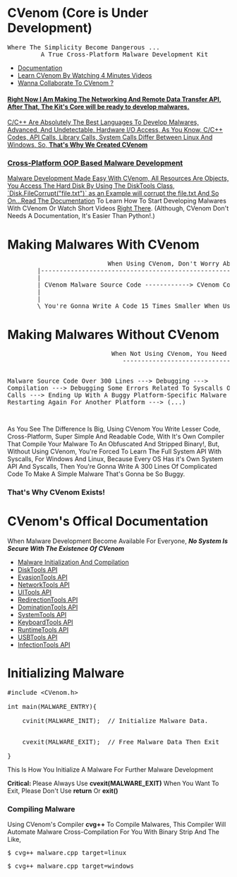 # CVenom      (Core is Under Development)
<pre>
Where The Simplicity Become Dangerous ...
         A True Cross-Platform Malware Development Kit
</pre>
<ul>
         <li><a href="#documentation">Documentation</a></li>
         <li><a href="https://www.youtube.com/c/TheDoctorMLT">Learn CVenom By Watching 4 Minutes Videos</a></li>
         <li><a href="https://t.me/MahmoudOsman0">Wanna Collaborate To CVenom ?</li>
</ul>
<h4>Right Now I Am Making The Networking And Remote Data Transfer API, After That, The Kit's Core will be ready to develop malwares.</h4>
<p>C/C++ Are Absolutely The Best Languages To Develop Malwares, Advanced, And Undetectable, Hardware I/O Access, As You Know, C/C++ Codes, API Calls, Library Calls, System Calls Differ Between Linux And Windows, So, <strong>That's Why We Created CVenom</strong></p>

<h3>Cross-Platform OOP Based Malware Development</h3>
Malware Development Made Easy With CVenom, All Resources Are Objects, You Access The Hard Disk By Using The DiskTools Class, `Disk.FileCorrupt("file.txt")` as an Example will corrupt the file.txt And So On...Read The <a href="#documentation">Documentation</a> To Learn How To Start Developing Malwares With CVenom Or Watch Short Videos <a href="https://www.youtube.com/c/TheDoctorMLT">Right There</a>. (Although, CVenom Don't Needs A Documentation, It's Easier Than Python!.)
<h1>Making Malwares With CVenom</h1>
<pre>                           When Using CVenom, Don't Worry About System Calls, Library Calls, Win32Api ...
        |----------------------------------------------------------------------------------------------------------------------/
        |                                                                                                                     /
        | CVenom Malware Source Code ------------> CVenom Compiler -----------> An Excellent Undetectable Malware Executable /
        |                                                                                                                   /
        |                                                                                                                  /
        \_You're Gonna Write A Code 15 Times Smaller When Using CVenom____________________________________________________/
</pre>
<h1>Making Malwares Without CVenom</h1>
<pre>                            When Not Using CVenom, You Need To Learn Win32Api, Libc, System Calls For Windows And Linux
                               -----------------------------------------------------------------------------------------------
  
  
 Malware Source Code Over 300 Lines ---> Debugging ---> Compilation ---> Debugging Some Errors Related To Syscalls Or API Calls 
  ---> Ending Up With A Buggy Platform-Specific Malware ---> Restarting Again For Another Platform ---> (...)


</pre>
<p>As You See The Difference Is Big, Using CVenom You Write Lesser Code, Cross-Platform, Super Simple And Readable Code, With It's Own Compiler That Compile Your Malware To An Obfuscated And Stripped Binary!, But, Without Using CVenom, You're Forced To Learn The Full System API With Syscalls, For Windows And Linux, Because Every OS Has it's Own System API And Syscalls, Then You're Gonna Write A 300 Lines Of Complicated Code To Make A Simple Malware That's Gonna be So Buggy.</p>
<h3>That's Why CVenom Exists!</h3>
<h1 id="documentation">CVenom's Offical Documentation</h1>
<p>When Malware Development Become Available For Everyone, <em><b>No System Is Secure With The Existence Of CVenom</b></em></p>
<ul>
         <li><a href="#smip">Malware Initialization And Compilation</a></li>
         <li><a href="#disktoolsapi">DiskTools API</a></li>
         <li><a href="#evasiontoolsapi">EvasionTools API</a></li>
         <li><a href="#networktoolsapi">NetworkTools API</a></li>
         <li><a href="#uitoolsapi">UITools API</a></li>
         <li><a href="#redirectiontoolsapi">RedirectionTools API</a></li>
         <li><a href="#dominationtoolsapi">DominationTools API</a></li>
         <li><a href="#systemtoolsapi">SystemTools API</a></li>
         <li><a href="#keyboardtoolsapi">KeyboardTools API</a></li>
         <li><a href="#runtimetoolsapi">RuntimeTools API</a></li>
         <li><a href="#usbtoolsapi">USBTools API</a></li>
         <li><a href="#infectiontoolsapi">InfectionTools API</a></li>
</ul>
<h1 id="smip">Initializing Malware</h1>

<pre>#include &ltCVenom.h&gt

int main(MALWARE_ENTRY){

    cvinit(MALWARE_INIT);  // Initialize Malware Data.
         
         
    cvexit(MALWARE_EXIT);  // Free Malware Data Then Exit

}</pre>
<p>This Is How You Initialize A Malware For Further Malware Development</p>
<p><strong>Critical: </strong>Please Always Use <strong>cvexit(MALWARE_EXIT)</strong> When You Want To Exit, Please Don't Use <strong>return</strong> Or <strong>exit()</strong></p>
<h3>Compiling Malware</h3>
<p>Using CVenom's Compiler <strong>cvg++</strong> To Compile Malwares, This Compiler Will Automate Malware Cross-Compilation For You With Binary Strip And The Like, </p>
<pre>$ cvg++ malware.cpp target=linux</pre>
<pre>$ cvg++ malware.cpp target=windows</pre>
